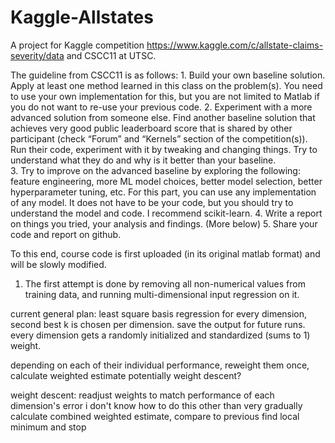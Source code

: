 # Kaggle-Allstates
A project for Kaggle competition https://www.kaggle.com/c/allstate-claims-severity/data and CSCC11 at UTSC.

The guideline from CSCC11 is as follows:
	1. Build your own baseline solution. Apply at least one method learned in this class on the problem(s). You need to use your own implementation for this, but you are not limited to Matlab if you do not want to re-use your previous code.
	2. Experiment with a more advanced solution from someone else. Find another baseline solution that achieves very good public leaderboard score that is shared by other participant (check “Forum” and “Kernels” section of the competition(s)). Run their code, experiment with it by tweaking and changing things. Try to understand what they do and why is it better than your baseline.  
	3. Try to improve on the advanced baseline by exploring the following: feature engineering, more ML model choices, better model selection, better hyperparameter tuning, etc. For this part, you can use any implementation of any model. It does not have to be your code, but you should try to understand the model and code. I recommend scikit-learn.
	4. Write a report on things you tried, your analysis and findings. (More below)
	5. Share your code and report on github.

To this end, course code is first uploaded (in its original matlab format) and will be slowly modified.

1. The first attempt is done by removing all non-numerical values from training data, and running multi-dimensional input regression on it.

current general plan:
least square basis regression for every dimension, second best k is chosen per dimension. save the output for future runs.
every dimension gets a randomly initialized and standardized (sums to 1) weight. 

depending on each of their individual performance, reweight them once, calculate weighted estimate
potentially weight descent?

weight descent:
	readjust weights to match performance of each dimension's error
		i don't know how to do this other than very gradually
	calculate combined weighted estimate, compare to previous
	find local minimum and stop

